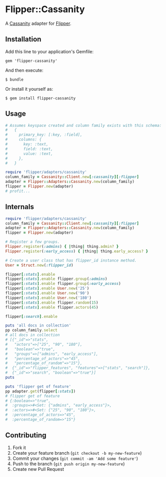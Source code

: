 # Flipper::Cassanity

A [Cassanity](https://github.com/jnunemaker/cassanity) adapter for [Flipper](https://github.com/jnunemaker/flipper).

## Installation

Add this line to your application's Gemfile:

    gem 'flipper-cassanity'

And then execute:

    $ bundle

Or install it yourself as:

    $ gem install flipper-cassanity

## Usage

```ruby
# Assumes keyspace created and column family exists with this schema:
#   {
#     primary_key: [:key, :field],
#     columns: {
#       key: :text,
#       field: :text,
#       value: :text,
#     },
#   }

require 'flipper/adapters/cassanity'
column_family = Cassanity::Client.new[:cassanity][:flipper]
adapter = Flipper::Adapters::Cassanity.new(column_family)
flipper = Flipper.new(adapter)
# profit...
```

## Internals

```ruby
require 'flipper/adapters/cassanity'
column_family = Cassanity::Client.new[:cassanity][:flipper]
adapter = Flipper::Adapters::Cassanity.new(column_family)
flipper = Flipper.new(adapter)

# Register a few groups.
Flipper.register(:admins) { |thing| thing.admin? }
Flipper.register(:early_access) { |thing| thing.early_access? }

# Create a user class that has flipper_id instance method.
User = Struct.new(:flipper_id)

flipper[:stats].enable
flipper[:stats].enable flipper.group(:admins)
flipper[:stats].enable flipper.group(:early_access)
flipper[:stats].enable User.new('25')
flipper[:stats].enable User.new('90')
flipper[:stats].enable User.new('180')
flipper[:stats].enable flipper.random(15)
flipper[:stats].enable flipper.actors(45)

flipper[:search].enable

puts 'all docs in collection'
pp column_family.select
# all docs in collection
# [{"_id"=>"stats",
#   "actors"=>["25", "90", "180"],
#   "boolean"=>"true",
#   "groups"=>["admins", "early_access"],
#   "percentage_of_actors"=>"45",
#   "percentage_of_random"=>"15"},
#  {"_id"=>"flipper_features", "features"=>["stats", "search"]},
#  {"_id"=>"search", "boolean"=>"true"}]
puts

puts 'flipper get of feature'
pp adapter.get(flipper[:stats])
# flipper get of feature
# {:boolean=>"true",
#  :groups=>#<Set: {"admins", "early_access"}>,
#  :actors=>#<Set: {"25", "90", "180"}>,
#  :percentage_of_actors=>"45",
#  :percentage_of_random=>"15"}
```

## Contributing

1. Fork it
2. Create your feature branch (`git checkout -b my-new-feature`)
3. Commit your changes (`git commit -am 'Add some feature'`)
4. Push to the branch (`git push origin my-new-feature`)
5. Create new Pull Request
